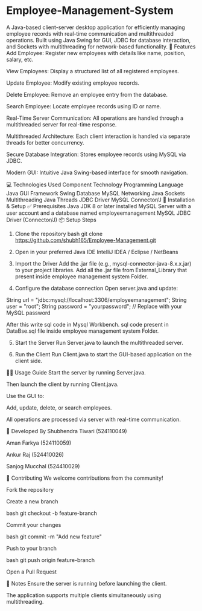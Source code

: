 # Employee-Management-System
A Java-based client-server desktop application for efficiently managing employee records with real-time communication and multithreaded operations. Built using Java Swing for GUI, JDBC for database interaction, and Sockets with multithreading for network-based functionality.
🔧 Features
Add Employee: Register new employees with details like name, position, salary, etc.

View Employees: Display a structured list of all registered employees.

Update Employee: Modify existing employee records.

Delete Employee: Remove an employee entry from the database.

Search Employee: Locate employee records using ID or name.

Real-Time Server Communication: All operations are handled through a multithreaded server for real-time response.

Multithreaded Architecture: Each client interaction is handled via separate threads for better concurrency.

Secure Database Integration: Stores employee records using MySQL via JDBC.

Modern GUI: Intuitive Java Swing-based interface for smooth navigation.

💻 Technologies Used
Component	Technology
Programming Language	Java
GUI Framework	Swing
Database	MySQL
Networking	Java Sockets
Multithreading	Java Threads
JDBC Driver	MySQL Connector/J
🚀 Installation & Setup
✅ Prerequisites
Java JDK 8 or later installed
MySQL Server with a user account and a database named employeemanagement
MySQL JDBC Driver (Connector/J)
📦 Setup Steps
1. Clone the repository
bash git clone https://github.com/shubh165/Employee-Management.git

2. Open in your preferred Java IDE
IntelliJ IDEA / Eclipse / NetBeans

3. Import the Driver
Add the .jar file (e.g., mysql-connector-java-8.x.x.jar) to your project libraries. Add all the .jar file from External_Library that present inside employee management system Folder.

4. Configure the database connection
Open server.java and update:

String url = "jdbc:mysql://localhost:3306/employeemanagement"; String user = "root"; String password = "yourpassword"; // Replace with your MySQL password

After this write sql code in Mysql Workbench. sql code present in DataBse.sql file inside employee management system Folder.

5. Start the Server
Run Server.java to launch the multithreaded server.

6. Run the Client
Run Client.java to start the GUI-based application on the client side.

🧑‍💼 Usage Guide
Start the server by running Server.java.

Then launch the client by running Client.java.

Use the GUI to:

Add, update, delete, or search employees.

All operations are processed via server with real-time communication.

👥 Developed By
Shubhendra Tiwari (524110049)

Aman Farkya (524110059)

Ankur Raj (524410026)

Sanjog Mucchal (524410029)

🤝 Contributing
We welcome contributions from the community!

Fork the repository

Create a new branch

bash git checkout -b feature-branch

Commit your changes

bash git commit -m "Add new feature"

Push to your branch

bash git push origin feature-branch

Open a Pull Request

📌 Notes
Ensure the server is running before launching the client.

The application supports multiple clients simultaneously using multithreading.
